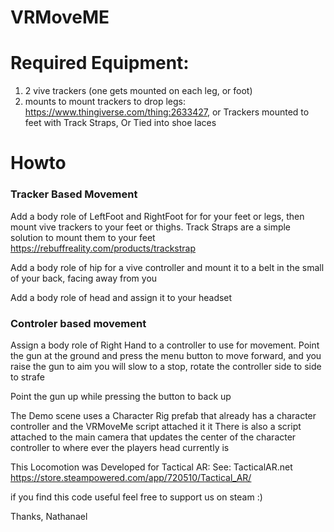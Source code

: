 # VRMoveME

# Required Equipment:
1. 2 vive trackers (one gets mounted on each leg, or foot)
1. mounts to mount trackers to drop legs: https://www.thingiverse.com/thing:2633427, or Trackers mounted to feet with Track Straps, Or Tied into shoe laces

# Howto


### Tracker Based Movement ###

Add a body role of LeftFoot and RightFoot for for your feet or legs, then mount vive trackers to your feet or thighs. Track Straps are a simple solution to mount them to your feet https://rebuffreality.com/products/trackstrap

Add a body role of hip for a vive controller and mount it to a belt in the small of your back, facing away from you

Add a body role of head and assign it to your headset


### Controler based movement ### 

Assign a body role of Right Hand to a controller to use for movement.
Point the gun at the ground and press the menu button to move forward, and you raise the gun to aim you will slow to a stop, rotate the controller side to side to strafe

Point the gun up while pressing the button to back up




The Demo scene uses a Character Rig prefab that already has a character controller and the VRMoveMe script attached it it
There is also a script attached to the main camera that updates the center of the character controller to where ever the players head currently is


This Locomotion was Developed for Tactical AR: 
See: 
TacticalAR.net
https://store.steampowered.com/app/720510/Tactical_AR/

if you find this code useful feel free to support us on steam :)

Thanks,
Nathanael